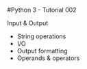 #Python 3 - Tutorial 002

Input & Output
  - String operations
  - I/O
  - Output formatting
  - Operands & operators